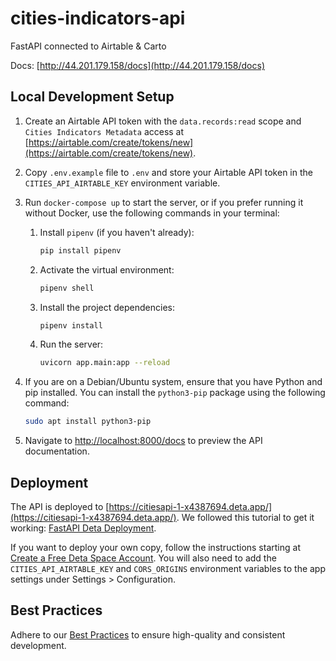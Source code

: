 # cities-indicators-api

FastAPI connected to Airtable & Carto

Docs: [http://44.201.179.158/docs](http://44.201.179.158/docs)

## Local Development Setup

1. Create an Airtable API token with the `data.records:read` scope and `Cities Indicators Metadata` access at [https://airtable.com/create/tokens/new](https://airtable.com/create/tokens/new).
2. Copy `.env.example` file to `.env` and store your Airtable API token in the `CITIES_API_AIRTABLE_KEY` environment variable.
3. Run `docker-compose up` to start the server, or if you prefer running it without Docker, use the following commands in your terminal:
    1. Install `pipenv` (if you haven't already):

        ```sh
        pip install pipenv
        ```

    2. Activate the virtual environment:

        ```sh
        pipenv shell
        ```

    3. Install the project dependencies:

        ```sh
        pipenv install
        ```

    4. Run the server:

        ```sh
        uvicorn app.main:app --reload
        ```

4. If you are on a Debian/Ubuntu system, ensure that you have Python and pip installed. You can install the `python3-pip` package using the following command:

    ```sh
    sudo apt install python3-pip
    ```

5. Navigate to [http://localhost:8000/docs](http://localhost:8000/docs) to preview the API documentation.

## Deployment

The API is deployed to [https://citiesapi-1-x4387694.deta.app/](https://citiesapi-1-x4387694.deta.app/). We followed this tutorial to get it working: [FastAPI Deta Deployment](https://fastapi.tiangolo.com/deployment/deta/).

If you want to deploy your own copy, follow the instructions starting at [Create a Free Deta Space Account](https://fastapi.tiangolo.com/deployment/deta/#create-a-free-deta-space-account). You will also need to add the `CITIES_API_AIRTABLE_KEY` and `CORS_ORIGINS` environment variables to the app settings under Settings > Configuration.

## Best Practices

Adhere to our [Best Practices](/docs/best-practices.md) to ensure high-quality and consistent development.
